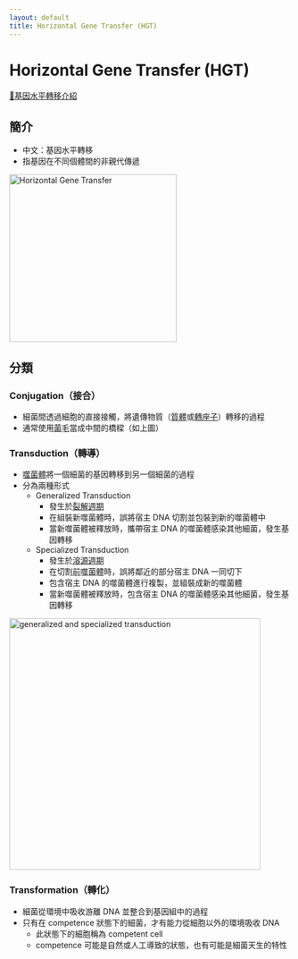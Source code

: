 ```yaml
---
layout: default
title: Horizontal Gene Transfer (HGT)
---
```


# Horizontal Gene Transfer (HGT)

[🎥基因水平轉移介紹](https://www.youtube.com/watch?v=08Q-MVeNeTU)

## 簡介

- 中文：基因水平轉移
- 指基因在不同個體間的非親代傳遞

<img src="https://media.springernature.com/lw685/springer-static/image/chp%3A10.1007%2F8623_2015_46/MediaObjects/978-3-662-49131-7_46_Fig1_HTML.png" alt="Horizontal Gene Transfer" style="height: 300px;" /> 

## 分類 

### Conjugation（接合）

- 細菌間透過細胞的直接接觸，將遺傳物質（<a href="plasmid">質體</a>或<a href="transposon">轉座子</a>）轉移的過程
- 通常使用<abbr title="pilus, conjugation pilus, F-pilus, or sex pilus">菌毛</abbr>當成中間的橋樑（如上圖）

### Transduction（轉導）

- <a href="bacteriophage">噬菌體</a>將一個細菌的基因轉移到另一個細菌的過程
- 分為兩種形式
    - Generalized Transduction
        - 發生於<a href="bacteriophage#lytic-cycle">裂解週期</a>
        - 在組裝新噬菌體時，誤將宿主 DNA 切割並包裝到新的噬菌體中
        - 當新噬菌體被釋放時，攜帶宿主 DNA 的噬菌體感染其他細菌，發生基因轉移
    - Specialized Transduction
        - 發生於<a href="bacteriophage#lysogenic-cycle">溶源週期</a>
        - 在切割<abbr title="prophage，噬菌體的基因">前噬菌體</abbr>時，誤將鄰近的部分宿主 DNA 一同切下
        - 包含宿主 DNA 的噬菌體進行複製，並組裝成新的噬菌體
        - 當新噬菌體被釋放時，包含宿主 DNA 的噬菌體感染其他細菌，發生基因轉移

<img src="https://d3kfrrhrj36vzx.cloudfront.net/images/1657598242952_9g33jyuz.png" alt="generalized and specialized transduction" style="height: 450px;" /> 

### Transformation（轉化）

- 細菌從環境中吸收游離 DNA 並整合到基因組中的過程
- 只有在 competence 狀態下的細菌，才有能力從細胞以外的環境吸收 DNA
    - 此狀態下的細胞稱為 competent cell
    - competence 可能是自然或人工導致的狀態，也有可能是細菌天生的特性